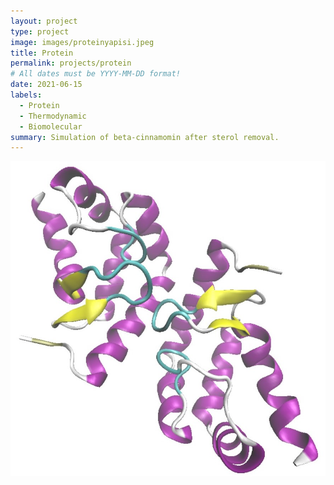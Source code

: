 ```yaml
---
layout: project
type: project
image: images/proteinyapisi.jpeg
title: Protein
permalink: projects/protein
# All dates must be YYYY-MM-DD format!
date: 2021-06-15
labels:
  - Protein
  - Thermodynamic
  - Biomolecular
summary: Simulation of beta-cinnamomin after sterol removal.
---
```


<img class="ui medium right floated rounded image" src="../images/proteinyapisi.jpeg">


 
